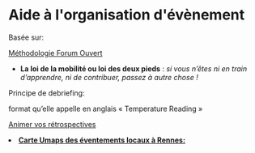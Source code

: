 # Aide à l'organisation d'évènement

Basée sur: 

[Méthodologie Forum Ouvert](https://fr.wikipedia.org/wiki/M%C3%A9thodologie_Forum_Ouvert#M.C3.A9thode) 

*   **La loi de la mobilité ou loi des deux pieds** : _si vous n’êtes ni en train d’apprendre, ni de contribuer, passez à autre chose !_

Principe de debriefing:  

format qu’elle appelle en anglais « Temperature Reading »

[Animer vos rétrospectives](http://ut7.fr/posts/blog/2015/11/18/animer-vos-retrospectives-avec-le-conseil.html) 
<undefined><li>**<u>Carte Umaps des éventements locaux à Rennes: </u>**</li></undefined>
